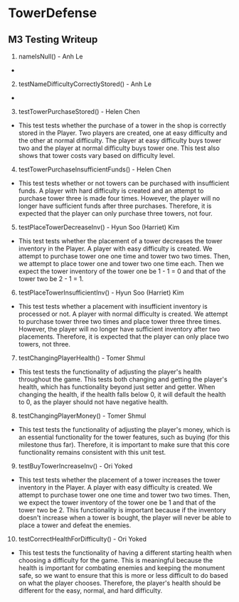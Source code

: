 # TowerDefense

## M3 Testing Writeup

1. nameIsNull() - Anh Le
*

2. testNameDifficultyCorrectlyStored() - Anh Le
* 

3. testTowerPurchaseStored() - Helen Chen
* This test tests whether the purchase of a tower in the shop is correctly stored in the Player.
Two players are created, one at easy difficulty and the other at normal difficulty.
The player at easy difficulty buys tower two and the player at normal difficulty buys tower one.
This test also shows that tower costs vary based on difficulty level.

4. testTowerPurchaseInsufficientFunds() - Helen Chen
* This test tests whether or not towers can be purchased with insufficient funds.
A player with hard difficulty is created and an attempt to purchase tower three is made four times.
However, the player will no longer have sufficient funds after three purchases. Therefore, it is
expected that the player can only purchase three towers, not four.
  
5. testPlaceTowerDecreaseInv() - Hyun Soo (Harriet) Kim
* This test tests whether the placement of a tower decreases the tower inventory in the Player.
A player with easy difficulty is created. We attempt to purchase tower one one time and 
  tower two two times. Then, we attempt to place tower one and tower two one time each. Then we 
  expect the tower inventory of the tower one be 1 - 1 = 0 and that of the tower two be 2 - 1 = 1.

6. testPlaceTowerInsufficientInv() - Hyun Soo (Harriet) Kim
* This test tests whether a placement with insufficient inventory is processed or not. A player with 
normal difficulty is created. We attempt to purchase tower three two times and place tower three 
  three times. However, the player will no longer have sufficient inventory after two placements. 
  Therefore, it is expected that the player can only place two towers, not three.


7. testChangingPlayerHealth() - Tomer Shmul
* This test tests the functionality of adjusting the player's health throughout the game. This tests
both changing and getting the player's health, which has functionality beyond just setter and getter.
When changing the health, if the health falls below 0, it will default the health to 0, as the player
should not have negative health.

8. testChangingPlayerMoney() - Tomer Shmul
* This test tests the functionality of adjusting the player's money, which is an essential
functionality for the tower features, such as buying (for this milestone thus far). Therefore,
it is important to make sure that this core functionality remains consistent with this unit test.

9. testBuyTowerIncreaseInv() - Ori Yoked
* This test tests whether the placement of a tower increases the tower inventory in the Player. A
player with easy difficulty is created. We attempt to purchase tower one one time and tower two two times. Then, we expect the tower inventory of the tower one be 1 and that of the tower two be 2. This functionality is important because if the inventory doesn't increase when a tower is bought, the player will never be able to place a tower and defeat the enemies.

10. testCorrectHealthForDifficulty() - Ori Yoked
* This test tests the functionality of having a different starting health when choosing a difficulty for the game. This is meaningful because the health is important for combating enemies and keeping the monument safe, so we want to ensure that this is more or less difficult to do based on what the player chooses. Therefore, the player's health should be different for the easy, normal, and hard difficulty.
